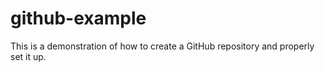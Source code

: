 # github-example
This is a demonstration of how to create a GitHub repository and properly set it up.
